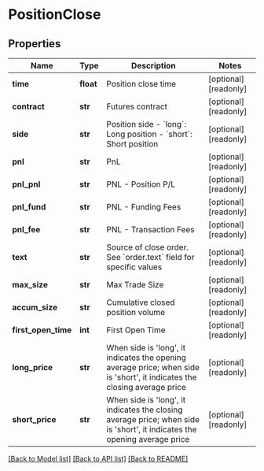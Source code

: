 # PositionClose

## Properties
Name | Type | Description | Notes
------------ | ------------- | ------------- | -------------
**time** | **float** | Position close time | [optional] [readonly] 
**contract** | **str** | Futures contract | [optional] [readonly] 
**side** | **str** | Position side  - &#x60;long&#x60;: Long position - &#x60;short&#x60;: Short position | [optional] [readonly] 
**pnl** | **str** | PnL | [optional] [readonly] 
**pnl_pnl** | **str** | PNL - Position P/L | [optional] [readonly] 
**pnl_fund** | **str** | PNL - Funding Fees | [optional] [readonly] 
**pnl_fee** | **str** | PNL - Transaction Fees | [optional] [readonly] 
**text** | **str** | Source of close order. See &#x60;order.text&#x60; field for specific values | [optional] [readonly] 
**max_size** | **str** | Max Trade Size | [optional] [readonly] 
**accum_size** | **str** | Cumulative closed position volume | [optional] [readonly] 
**first_open_time** | **int** | First Open Time | [optional] [readonly] 
**long_price** | **str** | When side is &#39;long&#39;, it indicates the opening average price; when side is &#39;short&#39;, it indicates the closing average price | [optional] [readonly] 
**short_price** | **str** | When side is &#39;long&#39;, it indicates the closing average price; when side is &#39;short&#39;, it indicates the opening average price | [optional] [readonly] 

[[Back to Model list]](../README.md#documentation-for-models) [[Back to API list]](../README.md#documentation-for-api-endpoints) [[Back to README]](../README.md)


